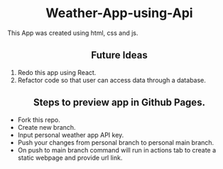 <h1 align="center">Weather-App-using-Api </h1>

This App was created using html, css and js.


<h2 align="center">Future Ideas </h2>

1. Redo this app using React.
   <br>
2. Refactor code so that user can access data through a database.

<h2 align="center">Steps to preview app in Github Pages.</h2>

- Fork this repo.
- Create new branch.
- Input personal weather app API key.
- Push your changes from personal branch to personal main branch.
- On push to main branch command will run in actions tab to create a static webpage and provide url link.
